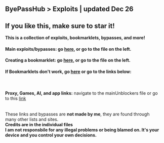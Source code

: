 ## ByePassHub > Exploits | updated Dec 26 
## If you like this, make sure to star it!
**This is a collection of exploits, bookmarklets, bypasses, and more!** <br>
#### Main exploits/bypasses: go [here](https://github.com/wea-f/ByePassHub/blob/bookmarklets/Exploits/Exploits%5CBypasses.md), or go to the file on the left.
#### Creating a bookmarklet: go [here](https://github.com/wea-f/ByePassHub/blob/bookmarklets/Exploits/CreatingBookmarklets.md), or go to the file on the left.
#### If Bookmarklets don't work, go [here](https://github.com/wea-f/ByePassHub/blob/bookmarklets/Exploits/Exploits%5CBypasses.md) or go to the links below:
<br> <br>
**Proxy, Games, AI, and app links:** navigate to the mainUnblockers file or go to this [link](https://github.com/wea-f/ByePassHub/blob/main/mainUnblockers.md) <br>
<br> <br>
These links and bypasses are **not made by me**, they are found through many other lists and sites. <br>**Credits are in the individual files** <br>
**I am not responsbile for any illegal problems or being blamed on. It's your device and you control your own decisions.**
